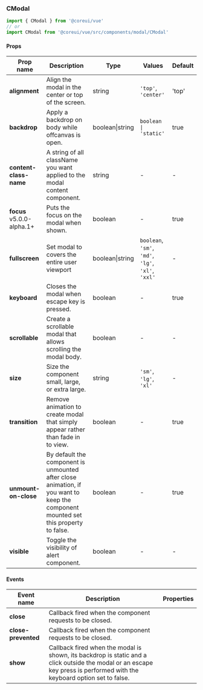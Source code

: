 ### CModal

```jsx
import { CModal } from '@coreui/vue'
// or
import CModal from '@coreui/vue/src/components/modal/CModal'
```

#### Props

| Prop name                                                         | Description                                                                                                                        | Type            | Values                                             | Default |
| ----------------------------------------------------------------- | ---------------------------------------------------------------------------------------------------------------------------------- | --------------- | -------------------------------------------------- | ------- |
| **alignment**                                                     | Align the modal in the center or top of the screen.                                                                                | string          | `'top'`, `'center'`                                | 'top'   |
| **backdrop**                                                      | Apply a backdrop on body while offcanvas is open.                                                                                  | boolean\|string | `boolean \| 'static'`                              | true    |
| **content-class-name**                                            | A string of all className you want applied to the modal content component.                                                         | string          | -                                                  | -       |
| **focus** <br><div class="badge bg-primary">v5.0.0-alpha.1+</div> | Puts the focus on the modal when shown.                                                                                            | boolean         | -                                                  | true    |
| **fullscreen**                                                    | Set modal to covers the entire user viewport                                                                                       | boolean\|string | `boolean`, `'sm'`, `'md'`, `'lg'`, `'xl'`, `'xxl'` | -       |
| **keyboard**                                                      | Closes the modal when escape key is pressed.                                                                                       | boolean         | -                                                  | true    |
| **scrollable**                                                    | Create a scrollable modal that allows scrolling the modal body.                                                                    | boolean         | -                                                  | -       |
| **size**                                                          | Size the component small, large, or extra large.                                                                                   | string          | `'sm'`, `'lg'`, `'xl'`                             | -       |
| **transition**                                                    | Remove animation to create modal that simply appear rather than fade in to view.                                                   | boolean         | -                                                  | true    |
| **unmount-on-close**                                              | By default the component is unmounted after close animation, if you want to keep the component mounted set this property to false. | boolean         | -                                                  | true    |
| **visible**                                                       | Toggle the visibility of alert component.                                                                                          | boolean         | -                                                  | -       |

#### Events

| Event name          | Description                                                                                                                                                             | Properties |
| ------------------- | ----------------------------------------------------------------------------------------------------------------------------------------------------------------------- | ---------- |
| **close**           | Callback fired when the component requests to be closed.                                                                                                                |
| **close-prevented** | Callback fired when the component requests to be closed.                                                                                                                |
| **show**            | Callback fired when the modal is shown, its backdrop is static and a click outside the modal or an escape key press is performed with the keyboard option set to false. |
